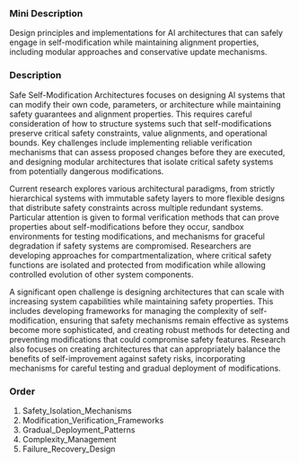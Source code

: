 ### Mini Description

Design principles and implementations for AI architectures that can safely engage in self-modification while maintaining alignment properties, including modular approaches and conservative update mechanisms.

### Description

Safe Self-Modification Architectures focuses on designing AI systems that can modify their own code, parameters, or architecture while maintaining safety guarantees and alignment properties. This requires careful consideration of how to structure systems such that self-modifications preserve critical safety constraints, value alignments, and operational bounds. Key challenges include implementing reliable verification mechanisms that can assess proposed changes before they are executed, and designing modular architectures that isolate critical safety systems from potentially dangerous modifications.

Current research explores various architectural paradigms, from strictly hierarchical systems with immutable safety layers to more flexible designs that distribute safety constraints across multiple redundant systems. Particular attention is given to formal verification methods that can prove properties about self-modifications before they occur, sandbox environments for testing modifications, and mechanisms for graceful degradation if safety systems are compromised. Researchers are developing approaches for compartmentalization, where critical safety functions are isolated and protected from modification while allowing controlled evolution of other system components.

A significant open challenge is designing architectures that can scale with increasing system capabilities while maintaining safety properties. This includes developing frameworks for managing the complexity of self-modification, ensuring that safety mechanisms remain effective as systems become more sophisticated, and creating robust methods for detecting and preventing modifications that could compromise safety features. Research also focuses on creating architectures that can appropriately balance the benefits of self-improvement against safety risks, incorporating mechanisms for careful testing and gradual deployment of modifications.

### Order

1. Safety_Isolation_Mechanisms
2. Modification_Verification_Frameworks
3. Gradual_Deployment_Patterns
4. Complexity_Management
5. Failure_Recovery_Design
